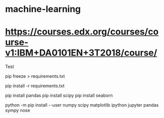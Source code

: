 # machine-learning
# https://courses.edx.org/courses/course-v1:IBM+DA0101EN+3T2018/course/

Test

pip freeze > requirements.txt

pip install -r requirements.txt


pip install pandas
pip install scipy
pip install seaborn

python -m pip install --user numpy scipy matplotlib ipython jupyter pandas sympy nose
